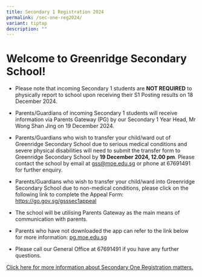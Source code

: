 ```yaml
---
title: Secondary 1 Registration 2024
permalink: /sec-one-reg2024/
variant: tiptap
description: ""
---
```

<h1>Welcome to Greenridge Secondary School!</h1>
<ul data-tight="true" class="tight">
<li>
<p>Please note that incoming Secondary 1 students are <strong>NOT REQUIRED</strong> to
physically report to school upon receiving their S1 Posting results on
18 December 2024.</p>
</li>
<li>
<p>Parents/Guardians of incoming Secondary 1 students will receive information
via Parents Gateway (PG) by our Secondary 1 Year Head, Mr Wong Shan Jing
on 19 December 2024.</p>
</li>
<li>
<p>Parents/Guardians who wish to transfer your child/ward out of Greenridge
Secondary School due to serious medical conditions and severe physical
disabilities will need to submit the transfer form to Greenridge Secondary
School by <strong>19 December 2024, 12.00 pm</strong>. Please contact the
school by email at <a href="gss@moe.edu.sg" rel="noopener nofollow" target="_blank">gss@moe.edu.sg</a> or
phone at 67691491 for further enquiry.</p>
</li>
<li>
<p>Parents/Guardians who wish to transfer your child/ward into Greenridge
Secondary School due to non-medical conditions, please click on the following
link to complete the Appeal Form: <a href="https://go.gov.sg/gsssec1appeal" rel="noopener nofollow" target="_blank">https://go.gov.sg/gsssec1appeal</a>
<a rel="noopener noreferrer nofollow" target="_blank"></a>&nbsp;&nbsp;&nbsp;&nbsp;</p>
</li>
<li>
<p>The school will be utilising Parents Gateway as the main means of communication
with parents.</p>
</li>
<li>
<p>Parents who have not downloaded the app can refer to the link below for
more information: <a href="pg.moe.edu.sg" rel="noopener nofollow" target="_blank">pg.moe.edu.sg</a>
</p>
</li>
<li>
<p>Please call our General Office at 67691491 if you have any further questions.</p>
</li>
</ul>
<p><a href="https://go.gov.sg/gss-sec1" rel="noopener nofollow" target="_blank">Click here for more information about Secondary One Registration matters.</a>
</p>
<p></p>